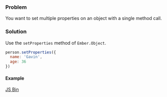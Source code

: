 ### Problem
You want to set multiple properties on an object with a single method call.

### Solution
Use the `setProperties` method of `Ember.Object`.

```js
person.setProperties({
  name: 'Gavin',
  age: 36
})
```

#### Example

<a class="jsbin-embed" href="http://emberjs.jsbin.com/uPaPEcO/2/edit?js,output">JS Bin</a>

